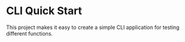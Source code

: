 # CLI Quick Start

This project makes it easy to create a simple CLI application for testing different functions.
